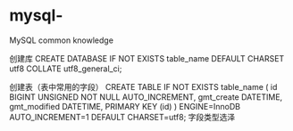 # mysql-
MySQL common knowledge

创建库
CREATE DATABASE IF NOT EXISTS table_name DEFAULT CHARSET utf8 COLLATE utf8_general_ci;

创建表（表中常用的字段）
CREATE TABLE IF NOT EXISTS table_name (
  id BIGINT UNSIGNED NOT NULL AUTO_INCREMENT,
  gmt_create DATETIME,
  gmt_modified DATETIME,
  PRIMARY KEY (id)
) ENGINE=InnoDB AUTO_INCREMENT=1 DEFAULT CHARSET=utf8;
字段类型选泽


